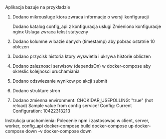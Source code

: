 Aplikacja bazuje na przykładzie
1. Dodano mikrousluge ktora zwraca informacje o wersji konfiguracji

    Dodano katalog config_api z konfiguracja uslugi
    Zmieniono konfiguracje nginx
    Usluga zwraca tekst statyczny

2. Dodano kolumne w bazie danych (timestamp) aby pobrac ostatnie 10 oblczen
3. Dodano przycisk historia ktory wyswietla i ukrywa historie obliczen
4. Dodano zaleznosci serwisow (dependsOn) w docker-compose aby okreslic kolejnosci uruchamiania
5. Dodano odswiezanie wynikow po akcji submit
6. Dodano strukture stron
7. Dodano zmienna environment: CHOKIDAR_USEPOLLING: "true" (hot reload)
Sample value from config service!
Config:
Current Configuration: 10422313213

Instrukcja uruchomienia:
Polecenie npm i zastosowac w client, server, worker, config_api
docker-compose build
docker-compose up
docker-compose down -v
docker-compose down 
